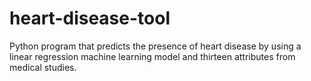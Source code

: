 # heart-disease-tool

Python program that predicts the presence of heart disease by using a linear regression machine learning model and thirteen attributes from medical studies.
